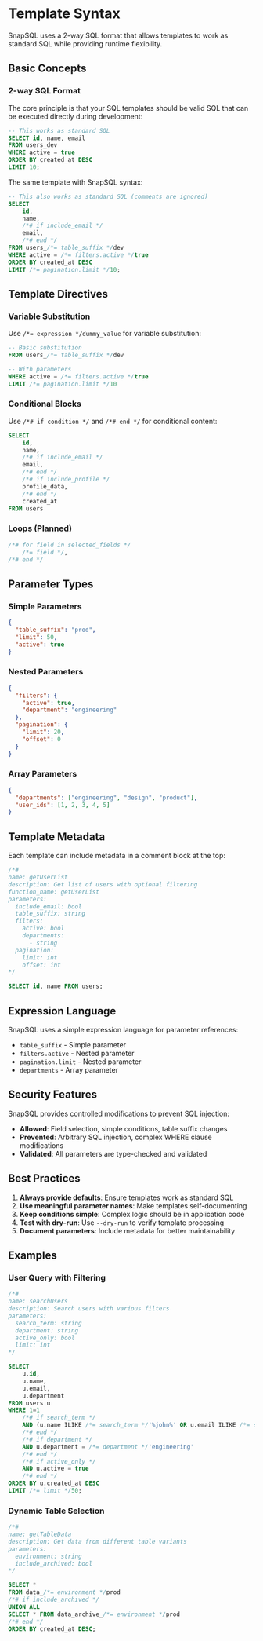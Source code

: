 # Template Syntax

SnapSQL uses a 2-way SQL format that allows templates to work as standard SQL while providing runtime flexibility.

## Basic Concepts

### 2-way SQL Format

The core principle is that your SQL templates should be valid SQL that can be executed directly during development:

```sql
-- This works as standard SQL
SELECT id, name, email
FROM users_dev
WHERE active = true
ORDER BY created_at DESC
LIMIT 10;
```

The same template with SnapSQL syntax:

```sql
-- This also works as standard SQL (comments are ignored)
SELECT 
    id, 
    name,
    /*# if include_email */
    email,
    /*# end */
FROM users_/*= table_suffix */dev
WHERE active = /*= filters.active */true
ORDER BY created_at DESC
LIMIT /*= pagination.limit */10;
```

## Template Directives

### Variable Substitution

Use `/*= expression */dummy_value` for variable substitution:

```sql
-- Basic substitution
FROM users_/*= table_suffix */dev

-- With parameters
WHERE active = /*= filters.active */true
LIMIT /*= pagination.limit */10
```

### Conditional Blocks

Use `/*# if condition */` and `/*# end */` for conditional content:

```sql
SELECT 
    id,
    name,
    /*# if include_email */
    email,
    /*# end */
    /*# if include_profile */
    profile_data,
    /*# end */
    created_at
FROM users
```

### Loops (Planned)

```sql
/*# for field in selected_fields */
    /*= field */,
/*# end */
```

## Parameter Types

### Simple Parameters

```json
{
  "table_suffix": "prod",
  "limit": 50,
  "active": true
}
```

### Nested Parameters

```json
{
  "filters": {
    "active": true,
    "department": "engineering"
  },
  "pagination": {
    "limit": 20,
    "offset": 0
  }
}
```

### Array Parameters

```json
{
  "departments": ["engineering", "design", "product"],
  "user_ids": [1, 2, 3, 4, 5]
}
```

## Template Metadata

Each template can include metadata in a comment block at the top:

```sql
/*#
name: getUserList
description: Get list of users with optional filtering
function_name: getUserList
parameters:
  include_email: bool
  table_suffix: string
  filters:
    active: bool
    departments:
      - string
  pagination:
    limit: int
    offset: int
*/

SELECT id, name FROM users;
```

## Expression Language

SnapSQL uses a simple expression language for parameter references:

- `table_suffix` - Simple parameter
- `filters.active` - Nested parameter
- `pagination.limit` - Nested parameter
- `departments` - Array parameter

## Security Features

SnapSQL provides controlled modifications to prevent SQL injection:

- **Allowed**: Field selection, simple conditions, table suffix changes
- **Prevented**: Arbitrary SQL injection, complex WHERE clause modifications
- **Validated**: All parameters are type-checked and validated

## Best Practices

1. **Always provide defaults**: Ensure templates work as standard SQL
2. **Use meaningful parameter names**: Make templates self-documenting
3. **Keep conditions simple**: Complex logic should be in application code
4. **Test with dry-run**: Use `--dry-run` to verify template processing
5. **Document parameters**: Include metadata for better maintainability

## Examples

### User Query with Filtering

```sql
/*#
name: searchUsers
description: Search users with various filters
parameters:
  search_term: string
  department: string
  active_only: bool
  limit: int
*/

SELECT 
    u.id,
    u.name,
    u.email,
    u.department
FROM users u
WHERE 1=1
    /*# if search_term */
    AND (u.name ILIKE /*= search_term */'%john%' OR u.email ILIKE /*= search_term */'%john%')
    /*# end */
    /*# if department */
    AND u.department = /*= department */'engineering'
    /*# end */
    /*# if active_only */
    AND u.active = true
    /*# end */
ORDER BY u.created_at DESC
LIMIT /*= limit */50;
```

### Dynamic Table Selection

```sql
/*#
name: getTableData
description: Get data from different table variants
parameters:
  environment: string
  include_archived: bool
*/

SELECT *
FROM data_/*= environment */prod
/*# if include_archived */
UNION ALL
SELECT * FROM data_archive_/*= environment */prod
/*# end */
ORDER BY created_at DESC;
```
